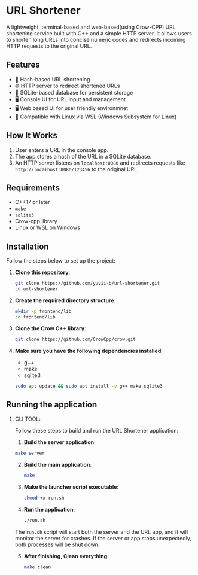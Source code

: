 # URL Shortener

A lightweight, terminal-based and web-based(using Crow-CPP) URL shortening service built with C++ and a simple HTTP server. It allows users to shorten long URLs into concise numeric codes and redirects incoming HTTP requests to the original URL.

## Features

- 🧠 Hash-based URL shortening
- 🌐 HTTP server to redirect shortened URLs
- 💾 SQLite-based database for persistent storage
- 🖥️ Console UI for URL input and management
- 🖥️ Web based UI for user friendly environmnet
- 🐧 Compatible with Linux via WSL (Windows Subsystem for Linux)

## How It Works

1. User enters a URL in the console app.
2. The app stores a hash of the URL in a SQLite database.
3. An HTTP server listens on `localhost:8080` and redirects requests like `http://localhost:8080/123456` to the original URL.

## Requirements

- C++17 or later
- `make`
- `sqlite3`
- Crow-cpp library
- Linux or WSL on Windows

## Installation

Follow the steps below to set up the project:

1. **Clone this repository**:

   ```bash
   git clone https://github.com/yuvii-b/url-shortener.git
   cd url-shortener
   ```
2. **Create the required directory structure**:

    ```bash
    mkdir -p frontend/lib
    cd frontend/lib
    ```
3. **Clone the Crow C++ library**:

    ```bash
    git clone https://github.com/CrowCpp/crow.git 
    ```
4. **Make sure you have the following dependencies installed**:
    - g++ 
    - make
    - sqlite3
    ```bash 
    sudo apt update && sudo apt install -y g++ make sqlite3
    ``` 

## Running the application

1. CLI TOOL:

    Follow these steps to build and run the URL Shortener application:

    1. **Build the server application**:

    ```bash
    make server
    ```
    2. **Build the main application**:
        ```bash
        make
        ```
    3. **Make the launcher script executable**:
        ```bash
        chmod +x run.sh
        ```
    4. **Run the application**: 
        ```bash
        ./run.sh
        ```
    The `run.sh` script will start both the server and the URL app, and it will monitor the server for crashes. If the server or app stops unexpectedly, both processes will be shut down.

    5. **After finishing, Clean everything**:
        ```bash
        make clean
        ```
            